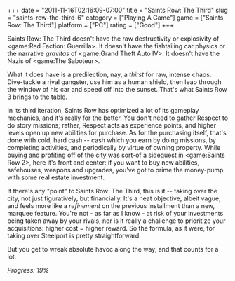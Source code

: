 +++
date = "2011-11-16T02:16:09-07:00"
title = "Saints Row: The Third"
slug = "saints-row-the-third-6"
category = ["Playing A Game"]
game = ["Saints Row: The Third"]
platform = ["PC"]
rating = ["Good"]
+++

Saints Row: The Third doesn't have the raw destructivity or explosivity of <game:Red Faction: Guerrilla>.  It doesn't have the fishtailing car physics or the narrative <i>gravitas</i> of <game:Grand Theft Auto IV>.  It doesn't have the Nazis of <game:The Saboteur>.

What it does have is a predilection, nay, a <i>thirst</i> for raw, intense chaos.  Dive-tackle a rival gangster, use him as a human shield, then leap through the window of his car and speed off into the sunset.  That's what Saints Row 3 brings to the table.

In its third iteration, Saints Row has optimized a lot of its gameplay mechanics, and it's really for the better.  You don't need to gather Respect to do story missions; rather, Respect acts as experience points, and higher levels open up new abilities for purchase.  As for the purchasing itself, that's done with cold, hard cash -- cash which you earn by doing missions, by completing activities, and periodically by virtue of owning property.  While buying and profiting off of the city was sort-of a sidequest in <game:Saints Row 2>, here it's front and center: if you want to buy new abilities, safehouses, weapons and upgrades, you've got to prime the money-pump with some real estate investment.

If there's any "point" to Saints Row: The Third, this is it -- taking over the city, not just figuratively, but financially.  It's a neat objective, albeit vague, and feels more like a <i>refinement</i> on the previous installment than a new, marquee feature.  You're not - as far as I know - at risk of your investments being taken away by your rivals, nor is it really a challenge to prioritize your acquisitions: higher cost = higher reward.  So the formula, as it were, for taking over Steelport is pretty straightforward.

But you get to wreak absolute havoc along the way, and that counts for a lot.

<i>Progress: 19\%</i>